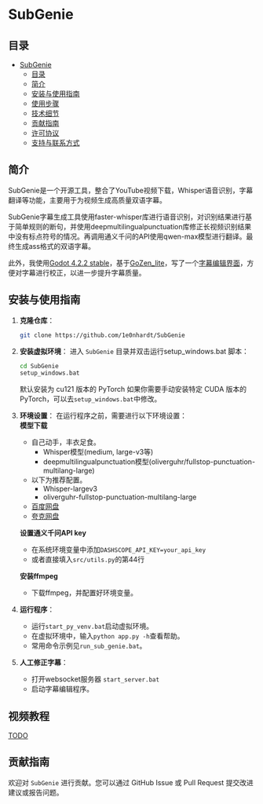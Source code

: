 # SubGenie

## 目录
- [SubGenie](#SubGenie)
  - [目录](#目录)
  - [简介](#简介)
  - [安装与使用指南](#安装与使用指南)
  - [使用步骤](#使用步骤)
  - [技术细节](#技术细节)
  - [贡献指南](#贡献指南)
  - [许可协议](#许可协议)
  - [支持与联系方式](#支持与联系方式)

## 简介
SubGenie是一个开源工具，整合了YouTube视频下载，Whisper语音识别，字幕翻译等功能，主要用于为视频生成高质量双语字幕。

SubGenie字幕生成工具使用faster-whisper库进行语音识别，对识别结果进行基于简单规则的断句，并使用deepmultilingualpunctuation库修正长视频识别结果中没有标点符号的情况。再调用通义千问的API使用qwen-max模型进行翻译。最终生成ass格式的双语字幕。

此外，我使用[Godot 4.2.2 stable](https://github.com/godotengine/godot)，基于[GoZen_lite](https://github.com/VoylinsGamedevJourney/GoZen_lite)，写了一个[字幕编辑界面]()，方便对字幕进行校正，以进一步提升字幕质量。

## 安装与使用指南
1. **克隆仓库**：
    ```bash
    git clone https://github.com/1e0nhardt/SubGenie
    ```
2. **安装虚拟环境**：
    进入 `SubGenie` 目录并双击运行setup_windows.bat 脚本：
    ```bash
    cd SubGenie
    setup_windows.bat
    ```
    默认安装为 cu121 版本的 PyTorch 如果你需要手动安装特定 CUDA 版本的 PyTorch，可以去`setup_windows.bat`中修改。
3. **环境设置**：
    在运行程序之前，需要进行以下环境设置：  
    **模型下载**
    - 自己动手，丰衣足食。
        - Whisper模型(medium, large-v3等)
        - deepmultilingualpunctuation模型(oliverguhr/fullstop-punctuation-multilang-large)
    - 以下为推荐配置。
        - Whisper-largev3
        - oliverguhr-fullstop-punctuation-multilang-large
    - [百度网盘](https://pan.baidu.com/s/1q6Y0zZzVfJZfZVZq-X0Nlw)
    - [夸克网盘](https://pan.quark.cn/s/dc2d2a747d6b)

    **设置通义千问API key**
    - 在系统环境变量中添加`DASHSCOPE_API_KEY=your_api_key`
    - 或者直接填入`src/utils.py`的第44行

    **安装ffmpeg**
    - 下载ffmpeg，并配置好环境变量。
4. **运行程序**：
    - 运行`start_py_venv.bat`启动虚拟环境。
    - 在虚拟环境中，输入`python app.py -h`查看帮助。
    - 常用命令示例见`run_sub_genie.bat`。
5. **人工修正字幕**：
    - 打开websocket服务器 `start_server.bat`
    - 启动字幕编辑程序。

## 视频教程
[TODO]()

## 贡献指南
欢迎对 `SubGenie` 进行贡献。您可以通过 GitHub Issue 或 Pull Request 提交改进建议或报告问题。
